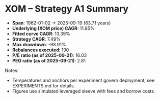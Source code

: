 # XOM – Strategy A1 Summary

- **Span**: 1962-01-02 → 2025-09-19 (63.71 years)
- **Underlying (XOM price) CAGR**: 11.85%
- **Fitted curve CAGR**: 13.39%
- **Strategy CAGR**: 7.49%
- **Max drawdown**: -98.91%
- **Rebalances executed**: 190
- **P/E ratio (as of 2025-09-21)**: 16.03
- **PEG ratio (as of 2025-09-21)**: 2.81

Notes:

- Temperatures and anchors per experiment govern deployment; see EXPERIMENTS.md for details.
- Figures use simulated leveraged sleeve with fees and borrow costs.


